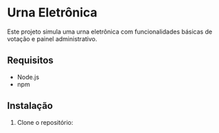 # Urna Eletrônica

Este projeto simula uma urna eletrônica com funcionalidades básicas de votação e painel administrativo.

## Requisitos

- Node.js
- npm

## Instalação

1. Clone o repositório:
